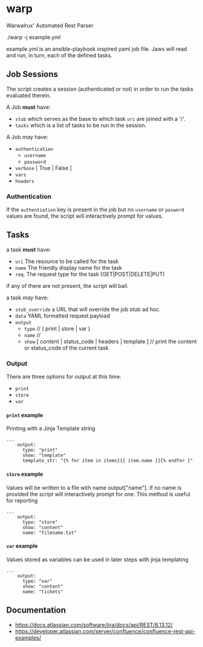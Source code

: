 # warp
Warwalrux' Automated Rest Parser

./warp -j example.yml

example.yml is an ansible-playbook inspired yaml job file. Jaws will read and run, in turn, each of the defined tasks.

## Job Sessions

The script creates a session (authenticated or not) in order to run the tasks evaluated therein.

A Job **must** have:
* `stub` which serves as the base to which task `uri` are joined with a '/'.
* `tasks` which is a list of tasks to be run in the session.

A Job _may_ have:
* `authentication`
  * `username`
  * `password`
* `verbose` [ True | False ]
* `vars`
* `headers`

### Authentication

If the `authentiation` key is present in the job but no `username` or `pasword` values are found, the script will interactively prompt for values.

## Tasks

a task **must** have:
* `uri`
    The resource to be called for the task
* `name`
    The friendly display name for the task
* `req`. 
    The request type for the task (GET|POST|DELETE|PUT)

if any of there are not present, the script will bail.

a task _may_ have:
* `stub_override`
    a URL that will override the job stub ad hoc.
* `data`
    YAML formatted request payload
* `output`
  * `type` // ( print | store | var )
  * `name` // 
  * `show` [ content | status_code | headers | template ] // print the content or status_code of the current task

### Output

There are three options for output at this time:
* `print`
* `store`
* `var`

#### `print` example

Printing with a Jinja Template string
```
...
    output:
      type: "print"
      show: "template"
      template_str: "{% for item in items}{{ item.name }}{% endfor }"
```

#### `store` example
Values will be written to a file with name output["name"]. If no name is provided the script will interactively prompt for one. This method is useful for reporting
```
...
    output:
      type: "store"
      show: "content"
      name: "filename.txt"
```

#### `var` example

Values stored as variables can be used in later steps with jinja templating
```
...
    output:
      type: "var"
      show: "content"
      name: "tickets"
```


## Documentation

* https://docs.atlassian.com/software/jira/docs/api/REST/8.13.12/
* https://developer.atlassian.com/server/confluence/confluence-rest-api-examples/
